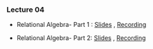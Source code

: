 ### Lecture 04

- Relational Algebra- Part 1 : [Slides](https://docs.google.com/presentation/d/173xazzTQtTx7iFA9Y-lQEm6CbyViZdQJ/edit?usp=sharing&ouid=113695856207302422573&rtpof=true&sd=true) ,  [Recording](https://drive.google.com/file/d/1hbjdYpOJdnwQxFQimrhDyIOVgIDmT5ds/view?usp=sharing)

- Relational Algebra- Part 2: [Slides](https://docs.google.com/presentation/d/1E5HQY6Aa7AW1l1oiNJTOe39TCGVgRb-P/edit?usp=sharing&ouid=113695856207302422573&rtpof=true&sd=true) ,  [Recording](https://drive.google.com/file/d/1amC1ZeE3PwlN3PmfJ1ErH1k75_r9GnVR/view?usp=sharing)

  

